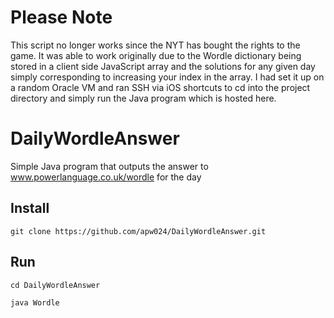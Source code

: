 # Please Note

This script no longer works since the NYT has bought the rights to the game. It was able to work originally due to the Wordle dictionary being stored in a client side JavaScript array
and the solutions for any given day simply corresponding to increasing your index in the array. I had set it up on a random Oracle VM and ran SSH via iOS shortcuts to cd into the
project directory and simply run the Java program which is hosted here.

# DailyWordleAnswer
Simple Java program that outputs the answer to www.powerlanguage.co.uk/wordle for the day

## Install

`git clone https://github.com/apw024/DailyWordleAnswer.git`

## Run

`cd DailyWordleAnswer`

`java Wordle`
